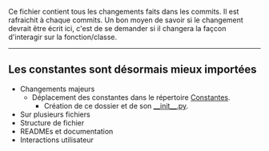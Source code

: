 Ce fichier contient tous les changements faits dans les commits. Il est rafraichit à chaque commits.
Un bon moyen de savoir si le changement devrait être écrit ici, c'est de se demander si il changera la façcon d'interagir sur la fonction/classe.

<!--
format:
## [message du commit]
+ Changements majeurs
	- [Changements à la base du but du commit?]
+ Sur plusieurs fichiers
	- [Autres changements?]
+ Structure de fichier
	- [changements sur la structure de ficher?]
+ READMEs et documentation
	- [changements dans la doc?]
+ Interaction joueur/testeur
	- [Changement touches/dialogue/...]
+ [fichier/classe]
	- [changements...]
+ [...]


--------------template--------------
## 
+ Changements majeurs
+ Sur plusieurs fichiers
+ Structure de fichier
+ READMEs et documentation
+ Interactions utilisateur
+ 
	- 
------------------------------------
-->
<!--
Nils: J'utilise l'ordre Ajout, Renommage, Déplacement, Modification, Effacement/Destruction, Autre.
-->
_____
## Les constantes sont désormais mieux importées
+ Changements majeurs
	- Déplacement des constantes dans le répertoire [Constantes](sources/Constantes/).
		* Création de ce dossier et de son [\_\_init__.py](sources/Constantes/__init__.py).
+ Sur plusieurs fichiers
+ Structure de fichier
+ READMEs et documentation
+ Interactions utilisateur